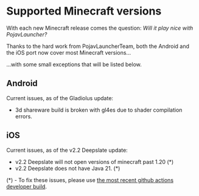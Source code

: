 # Supported Minecraft versions

With each new Minecraft release comes the question: *Will it play nice with PojavLauncher?*

Thanks to the hard work from PojavLauncherTeam, both the Android and the iOS port now cover most Minecraft versions...

...with some small exceptions that will be listed below.

## Android
Current issues, as of the Gladiolus update:

- 3d shareware build is broken with gl4es due to shader compilation errors.

## iOS
Current issues, as of the v2.2 Deepslate update:

 - v2.2 Deepslate will not open versions of minecraft past 1.20 (*)
 - v2.2 Deepslate does not have Java 21. (*)

(*) - To fix these issues, please use [the most recent github actions developer build](https://nightly.link/PojavLauncherTeam/PojavLauncher_iOS/workflows/development/main/net.kdt.pojavlauncher-ios.ipa.zip).
